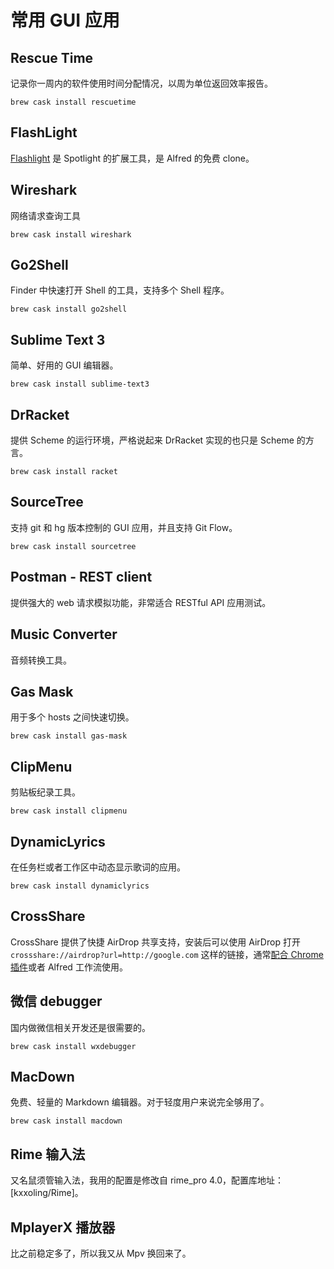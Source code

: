 # 常用 GUI 应用

## Rescue Time

记录你一周内的软件使用时间分配情况，以周为单位返回效率报告。

    brew cask install rescuetime


## FlashLight

[Flashlight](http://flashlight.nateparrott.com/plugin/quicksearch) 是 Spotlight
的扩展工具，是 Alfred 的免费 clone。


## Wireshark

网络请求查询工具

    brew cask install wireshark


## Go2Shell

Finder 中快速打开 Shell 的工具，支持多个 Shell 程序。

    brew cask install go2shell


## Sublime Text 3

简单、好用的 GUI 编辑器。

    brew cask install sublime-text3


## DrRacket

提供 Scheme 的运行环境，严格说起来 DrRacket 实现的也只是 Scheme 的方言。

    brew cask install racket


## SourceTree

支持 git 和 hg 版本控制的 GUI 应用，并且支持 Git Flow。

    brew cask install sourcetree


## Postman - REST client

提供强大的 web 请求模拟功能，非常适合 RESTful API 应用测试。


## Music Converter

音频转换工具。


## Gas Mask

用于多个 hosts 之间快速切换。

    brew cask install gas-mask


## ClipMenu

剪贴板纪录工具。

    brew cask install clipmenu


## DynamicLyrics

在任务栏或者工作区中动态显示歌词的应用。

    brew cask install dynamiclyrics


## CrossShare

CrossShare 提供了快捷 AirDrop 共享支持，安装后可以使用 AirDrop 打开
``crossshare://airdrop?url=http://google.com`` 这样的链接，通常[配合 Chrome
插件](http://blog.windrunner.info/pages/chrome-plugin.html#cross-share-airdrop)或者
Alfred 工作流使用。


## 微信 debugger

国内做微信相关开发还是很需要的。

    brew cask install wxdebugger


## MacDown

免费、轻量的 Markdown 编辑器。对于轻度用户来说完全够用了。

    brew cask install macdown


## Rime 输入法

又名鼠须管输入法，我用的配置是修改自 rime_pro 4.0，配置库地址：[kxxoling/Rime]。


[Rime]: https://github.com/kxxoling/Rime


## MplayerX 播放器

比之前稳定多了，所以我又从 Mpv 换回来了。

